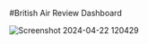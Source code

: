#British Air Review Dashboard

![Screenshot 2024-04-22 120429](https://github.com/cphoenix-07/British-Air-Review/assets/71826054/e6d56b2c-1dac-4335-aa77-bc6a439a53b1)
